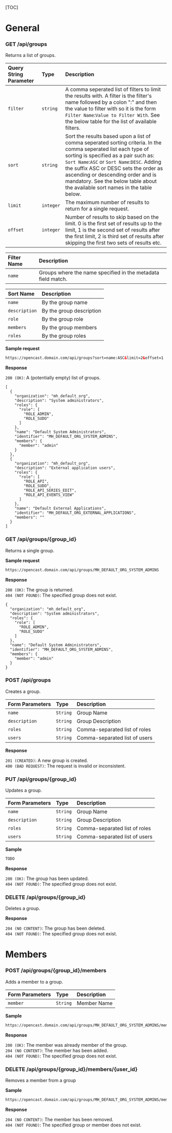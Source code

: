 [TOC]

# General

### GET /api/groups

Returns a list of groups.

Query String Parameter     |Type            | Description
:--------------------------|:---------------|:--------------------------------------------------------------------------
`filter`                   | `string`       | A comma seperated list of filters to limit the results with. A filter is the filter's name followed by a colon ":" and then the value to filter with so it is the form `Filter Name`:`Value to Filter With`. See the below table for the list of available filters.
`sort`                     | `string`       | Sort the results based upon a list of comma seperated sorting criteria. In the comma seperated list each type of sorting is specified as a pair such as: `Sort Name`:`ASC` or `Sort Name`:`DESC`. Adding the suffix ASC or DESC sets the order as ascending or descending order and is mandatory. See the below table about the available sort names in the table below.
`limit`                    | `integer`      | The maximum number of results to return for a single request.
`offset`                   | `integer`      | Number of results to skip based on the limit. 0 is the first set of results up to the limit, 1 is the second set of results after the first limit, 2 is third set of results after skipping the first two sets of results etc.

Filter Name     | Description
:---------------|:------------------
`name`          | Groups where the name specified in the metadata field match.

Sort Name        | Description
:----------------|:---------------
`name`           | By the group name
`description`    | By the group description
`role`           | By the group role
`members`        | By the group members
`roles`          | By the group roles

__Sample request__
```xml
https://opencast.domain.com/api/groups?sort=name:ASC&limit=2&offset=1
```

__Response__

`200 (OK)`: A (potentially empty) list of groups.

```
[
  {
    "organization": "mh_default_org",
    "description": "System administrators",
    "roles": {
      "role": [
        "ROLE_ADMIN",
        "ROLE_SUDO"
      ]
    },
    "name": "Default System Administrators",
    "identifier": "MH_DEFAULT_ORG_SYSTEM_ADMINS",
    "members": {
      "member": "admin"
    }
  },
  {
    "organization": "mh_default_org",
    "description": "External application users",
    "roles": {
      "role": [
        "ROLE_API",
        "ROLE_SUDO",
        "ROLE_API_SERIES_EDIT",
        "ROLE_API_EVENTS_VIEW"
      ]
    },
    "name": "Default External Applications",
    "identifier": "MH_DEFAULT_ORG_EXTERNAL_APPLICATIONS",
    "members": ""
  }
]
```

### GET /api/groups/{group_id}

Returns a single group.

__Sample request__
```xml
https://opencast.domain.com/api/groups/MH_DEFAULT_ORG_SYSTEM_ADMINS
```

__Response__

`200 (OK)`: The group is returned.<br/>
`404 (NOT FOUND)`: The specified group does not exist.

```
{
  "organization": "mh_default_org",
  "description": "System administrators",
  "roles": {
    "role": [
      "ROLE_ADMIN",
      "ROLE_SUDO"
    ]
  },
  "name": "Default System Administrators",
  "identifier": "MH_DEFAULT_ORG_SYSTEM_ADMINS",
  "members": {
    "member": "admin"
  }
}
```

### POST /api/groups

Creates a group.

Form Parameters            |Type            | Description
:--------------------------|:---------------|:----------------------------
`name`                     | `String`       | Group Name
`description`              | `String`       | Group Description
`roles`                    | `String`       | Comma-separated list of roles
`users`                    | `String`       | Comma-separated list of users

__Response__

`201 (CREATED)`: A new group is created.<br/>
`400 (BAD REQUEST)`: The request is invalid or inconsistent.

### PUT /api/groups/{group_id}

Updates a group.

Form Parameters            |Type            | Description
:--------------------------|:---------------|:----------------------------
`name`                     | `String`       | Group Name
`description`              | `String`       | Group Description
`roles`                    | `String`       | Comma-separated list of roles
`users`                    | `String`       | Comma-separated list of users

__Sample__

```xml
TODO
```

__Response__

`200 (OK)`: The group has been updated.<br/>
`404 (NOT FOUND)`: The specified group does not exist.<br/>

### DELETE /api/groups/{group_id}

Deletes a group.

__Response__

`204 (NO CONTENT)`: The group has been deleted.<br/>
`404 (NOT FOUND)`: The specified group does not exist.

# Members

### POST /api/groups/{group_id}/members

Adds a member to a group.

Form Parameters            |Type            | Description
:--------------------------|:---------------|:----------------------------
`member`                   | `String`       | Member Name

__Sample__
```xml
https://opencast.domain.com/api/groups/MH_DEFAULT_ORG_SYSTEM_ADMINS/members
```

__Response__

`200 (OK)`: The member was already member of the group.<br/>
`204 (NO CONTENT)`: The member has been added.<br/>
`404 (NOT FOUND)`: The specified group does not exist.

### DELETE /api/groups/{group_id}/members/{user_id}

Removes a member from a group

__Sample__
```xml
https://opencast.domain.com/api/groups/MH_DEFAULT_ORG_SYSTEM_ADMINS/members/admin
```

__Response__

`204 (NO CONTENT)`: The member has been removed.<br/>
`404 (NOT FOUND)`: The specified group or member does not exist.
